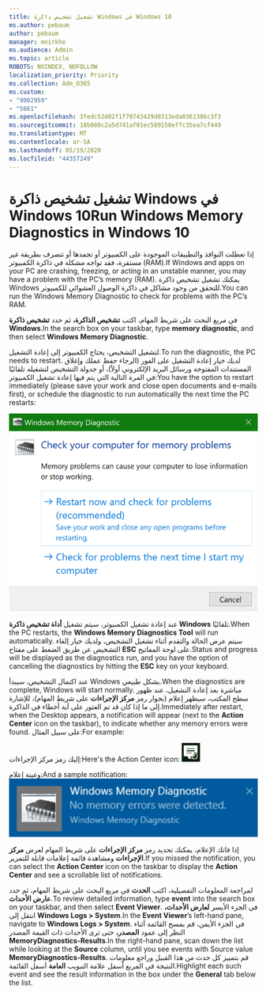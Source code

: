 ```yaml
---
title: تشغيل تشخيص ذاكرة Windows في Windows 10
ms.author: pebaum
author: pebaum
manager: mnirkhe
ms.audience: Admin
ms.topic: article
ROBOTS: NOINDEX, NOFOLLOW
localization_priority: Priority
ms.collection: Adm_O365
ms.custom:
- "9002959"
- "5661"
ms.openlocfilehash: 3fedc52d02f1f70743429d0313eda0361306c3f3
ms.sourcegitcommit: 18b080c2a5d741af01ec589158effc35ea7cf449
ms.translationtype: MT
ms.contentlocale: ar-SA
ms.lasthandoff: 05/19/2020
ms.locfileid: "44357249"
---
```

# <a name="run-windows-memory-diagnostics-in-windows-10"></a><span data-ttu-id="ffb29-102">تشغيل تشخيص ذاكرة Windows في Windows 10</span><span class="sxs-lookup"><span data-stu-id="ffb29-102">Run Windows Memory Diagnostics in Windows 10</span></span>

<span data-ttu-id="ffb29-103">إذا تعطلت النوافذ والتطبيقات الموجودة على الكمبيوتر أو تجمدها أو تتصرف بطريقة غير مستقرة، فقد تواجه مشكلة في ذاكرة الكمبيوتر (RAM).</span><span class="sxs-lookup"><span data-stu-id="ffb29-103">If Windows and apps on your PC are crashing, freezing, or acting in an unstable manner, you may have a problem with the PC’s memory (RAM).</span></span> <span data-ttu-id="ffb29-104">يمكنك تشغيل تشخيص ذاكرة Windows للتحقق من وجود مشاكل في ذاكرة الوصول العشوائي للكمبيوتر.</span><span class="sxs-lookup"><span data-stu-id="ffb29-104">You can run the Windows Memory Diagnostic to check for problems with the PC’s RAM.</span></span>

<span data-ttu-id="ffb29-105">في مربع البحث على شريط المهام، اكتب **تشخيص الذاكرة،** ثم حدد **تشخيص ذاكرة Windows**.</span><span class="sxs-lookup"><span data-stu-id="ffb29-105">In the search box on your taskbar, type **memory diagnostic**, and then select **Windows Memory Diagnostic**.</span></span> 

<span data-ttu-id="ffb29-106">لتشغيل التشخيص، يحتاج الكمبيوتر إلى إعادة التشغيل.</span><span class="sxs-lookup"><span data-stu-id="ffb29-106">To run the diagnostic, the PC needs to restart.</span></span> <span data-ttu-id="ffb29-107">لديك خيار إعادة التشغيل على الفور (الرجاء حفظ عملك وإغلاق المستندات المفتوحة ورسائل البريد الإلكتروني أولاً)، أو جدولة التشخيص لتشغيله تلقائيًا في المرة التالية التي يتم فيها إعادة تشغيل الكمبيوتر:</span><span class="sxs-lookup"><span data-stu-id="ffb29-107">You have the option to restart immediately (please save your work and close open documents and e-mails first), or schedule the diagnostic to run automatically the next time the PC restarts:</span></span>

![تشخيص ذاكرة Windows](media/windows-memory-diagnostic.png)

<span data-ttu-id="ffb29-109">عند إعادة تشغيل الكمبيوتر، سيتم تشغيل **أداة تشخيص ذاكرة Windows** تلقائيًا.</span><span class="sxs-lookup"><span data-stu-id="ffb29-109">When the PC restarts, the **Windows Memory Diagnostics Tool** will run automatically.</span></span> <span data-ttu-id="ffb29-110">سيتم عرض الحالة والتقدم أثناء تشغيل التشخيص، ولديك خيار إلغاء التشخيص عن طريق الضغط على مفتاح **ESC** على لوحة المفاتيح.</span><span class="sxs-lookup"><span data-stu-id="ffb29-110">Status and progress will be displayed as the diagnostics run, and you have the option of cancelling the diagnostics by hitting the **ESC** key on your keyboard.</span></span>

<span data-ttu-id="ffb29-111">عند اكتمال التشخيص، سيبدأ Windows بشكل طبيعي.</span><span class="sxs-lookup"><span data-stu-id="ffb29-111">When the diagnostics are complete, Windows will start normally.</span></span>
<span data-ttu-id="ffb29-112">مباشرة بعد إعادة التشغيل، عند ظهور سطح المكتب، سيظهر إعلام (بجوار رمز **مركز الإجراءات** على شريط المهام)، للإشارة إلى ما إذا كان قد تم العثور على أية أخطاء في الذاكرة.</span><span class="sxs-lookup"><span data-stu-id="ffb29-112">Immediately after restart, when the Desktop appears, a notification will appear (next to the **Action Center** icon on the taskbar), to indicate whether any memory errors were found.</span></span> <span data-ttu-id="ffb29-113">على سبيل المثال:</span><span class="sxs-lookup"><span data-stu-id="ffb29-113">For example:</span></span>

<span data-ttu-id="ffb29-114">إليك رمز مركز الإجراءات:</span><span class="sxs-lookup"><span data-stu-id="ffb29-114">Here's the Action Center icon:</span></span> ![أيقونة مركز الإجراءات](media/action-center-icon.png) 

<span data-ttu-id="ffb29-116">وعينة إعلام:</span><span class="sxs-lookup"><span data-stu-id="ffb29-116">And a sample notification:</span></span> ![لا توجد أخطاء في الذاكرة](media/no-memory-errors.png)

<span data-ttu-id="ffb29-118">إذا فاتك الإعلام، يمكنك تحديد رمز **مركز الإجراءات** على شريط المهام لعرض **مركز الإجراءات** ومشاهدة قائمة إعلامات قابلة للتمرير.</span><span class="sxs-lookup"><span data-stu-id="ffb29-118">If you missed the notification, you can select the **Action Center** icon  on the taskbar to display the **Action Center** and see a scrollable list of notifications.</span></span>

<span data-ttu-id="ffb29-119">لمراجعة المعلومات التفصيلية، اكتب **الحدث** في مربع البحث على شريط المهام، ثم حدد **عارض الأحداث**.</span><span class="sxs-lookup"><span data-stu-id="ffb29-119">To review detailed information, type **event** into the search box on your taskbar, and then select **Event Viewer**.</span></span> <span data-ttu-id="ffb29-120">في الجزء الأيسر **لعارض الأحداث،** انتقل إلى **Windows Logs > System**.</span><span class="sxs-lookup"><span data-stu-id="ffb29-120">In the **Event Viewer**’s left-hand pane, navigate to **Windows Logs > System**.</span></span> <span data-ttu-id="ffb29-121">في الجزء الأيمن، قم بمسح القائمة أثناء النظر إلى عمود **المصدر،** حتى ترى الأحداث ذات القيمة المصدر **MemoryDiagnostics-Results**.</span><span class="sxs-lookup"><span data-stu-id="ffb29-121">In the right-hand pane, scan down the list while looking at the **Source** column, until you see events with Source value **MemoryDiagnostics-Results**.</span></span> <span data-ttu-id="ffb29-122">قم بتمييز كل حدث من هذا القبيل وراجع معلومات النتيجة في المربع أسفل علامة التبويب **العامة** أسفل القائمة.</span><span class="sxs-lookup"><span data-stu-id="ffb29-122">Highlight each such event and see the result information in the box under the **General** tab below the list.</span></span>
